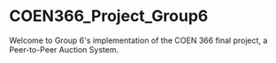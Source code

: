 # COEN366_Project_Group6
Welcome to Group 6's implementation of the COEN 366 final project, a Peer-to-Peer Auction System.

